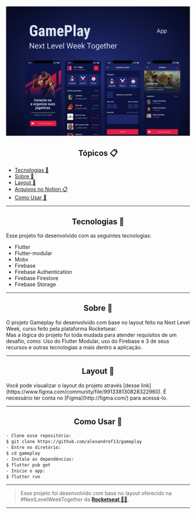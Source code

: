 <p align="center">
  <img alt="Gameplay" src=".github/thumbnail.png">
</p>

<h2 align="center">Tópicos 📋</h2>

   <p>
   
   - [Tecnologias 🚀](#tecnologias-)
   - [Sobre 📖](#sobre-)
   - [Layout 🎨](#layout-)
   - [Arquivos no Notion 📋](#arquivo-no-notion-)
   - [Como Usar 🤔](#como-usar-)

   </p>

---



<h2 align="center">Tecnologias 🚀</h2>

<p>
Esse projeto foi desenvolvido com as seguintes tecnologias:

- Flutter
- Flutter-modular
- Mobx
- Firebase
- Firebase Authentication
- Firebase Firestore
- Firebase Storage

</p>

---

<h2 align="center">Sobre 📖</h2>
   
<p>
  O projeto Gameplay foi desenvolvido com base no layout feito na Next Level Week, curso feito pela plataforma Rocketsear.<br>
  Mas a lógica do projeto foi toda mudada para atender requisitos de um desafio, como: Uso do Flutter Modular, uso do Firebase e 3 de seus recursos e outras tecnologias a mais dentro a aplicação.
</p>

---

<h2 align="center">Layout 🎨</h2>

  <p>
  Você pode visualizar o layout do projeto através [desse link](https://www.figma.com/community/file/991338130828322960). É necessário ter conta no [Figma](http://figma.com/) para acessá-lo.
  </p>

---


<h2 align="center">Como Usar 🤔</h2>

   ```
   - Clone esse repositório:
   $ git clone https://github.com/alexandref13/gameplay
   - Entre no diretório:
   $ cd gameplay
   - Instale as dependências:
   $ flutter pub get
   - Inicie o app: 
   $ flutter run
   ```

---

   >Esse projeto foi desenvolvido com base no layout oferecido na #NextLevelWeekTogether da **[Rocketseat  💜🚀](https://rocketseat.com.br/)**.<br> 
---
